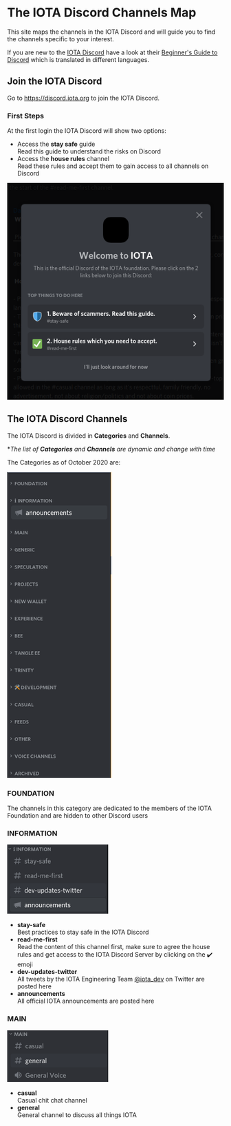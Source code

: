 # The IOTA Discord Channels Map

This site maps the channels in the IOTA Discord and will guide you to find the channels specific to your interest.  

If you are new to the [IOTA Discord](https://discord.iota.org) have a look at their [Beginner's Guide to Discord](https://support.discord.com/hc/en-us/articles/360045138571-Beginner-s-Guide-to-Discord) which is translated in different languages.

## Join the IOTA Discord

Go to https://discord.iota.org to join the IOTA Discord.

### First Steps

At the first login the IOTA Discord will show two options:

* Access the **stay safe** guide  
  Read this guide to understand the risks on Discord
* Access the **house rules** channel  
  Read these rules and accept them to gain access to all channels on Discord

![First login](assets/img/first_login.png)



## The IOTA Discord Channels

The IOTA Discord is divided in **Categories** and **Channels**.  

\**The list of **Categories** and **Channels** are dynamic and change with time*



The Categories as of October 2020 are:

![Discord categories](assets/img/discord_categories.png)

### FOUNDATION

The channels in this category are dedicated to the members of the IOTA Foundation and are hidden to other Discord users

### INFORMATION

![Category Information](assets/img/category_information.png)

* **stay-safe**   
  Best practices to stay safe in the IOTA Discord
* **read-me-first**   
  Read the content of this channel first, make sure to agree the house rules and get access to the IOTA Discord Server by clicking on the :heavy_check_mark: emoji
* **dev-updates-twitter**   
  All tweets by the IOTA Engineering Team [@iota_dev](https://twitter.com/iota_dev/) on Twitter are posted here
* **announcements**  
  All official IOTA announcements are posted here 

### MAIN

![category_main](assets/img/category_main.png)

* **casual**  
  Casual chit chat channel
* **general**  
  General channel to discuss all things IOTA
